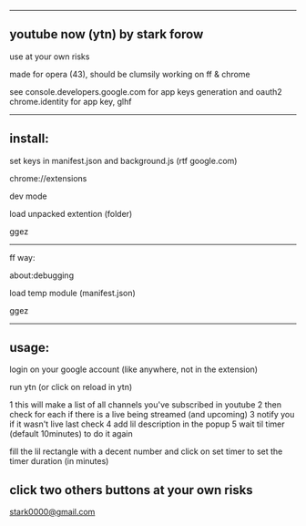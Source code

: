 -------------------------------------------------------------------------------------------------------
youtube now (ytn) by stark forow
-------------------------------------------------------------------------------------------------------

use at your own risks

made for opera (43), should be clumsily working on ff & chrome

see console.developers.google.com for app keys generation and oauth2 chrome.identity for app key, glhf

-------------------------------------------------------------------------------------------------------
install:
-------------------------------------------------------------------------------------------------------

set keys in manifest.json and background.js (rtf google.com)

chrome://extensions

dev mode

load unpacked extention (folder)

ggez

---------------------------------------------------
ff way:

about:debugging

load temp module (manifest.json)

ggez


-------------------------------------------------------------------------------------------------------
usage:
-------------------------------------------------------------------------------------------------------

login on your google account (like anywhere, not in the extension)

run ytn (or click on reload in ytn)

1 this will make a list of all channels you've subscribed in youtube
2 then check for each if there is a live being streamed (and upcoming)
3 notify you if it wasn't live last check
4 add lil description in the popup
5 wait til timer (default 10minutes) to do it again

fill the lil rectangle with a decent number and click on set timer to set the timer duration (in minutes)

click two others buttons at your own risks
-------------------------------------------------------------------------------------------------------

stark0000@gmail.com